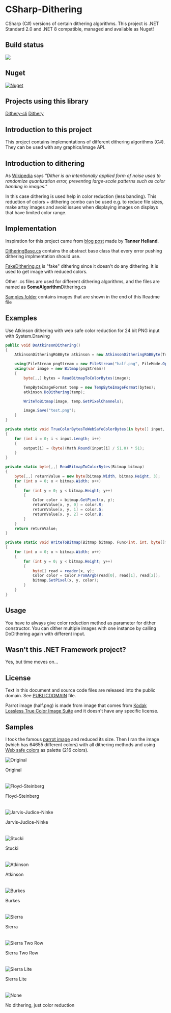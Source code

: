 # CSharp-Dithering
CSharp (C#) versions of certain dithering algorithms. This project is .NET Standard 2.0 and .NET 8 compatible, managed and available as Nuget!

## Build status
![](https://github.com/mcraiha/CSharp-Dithering/workflows/.NET%20Core/badge.svg)

## Nuget
[![Nuget](https://img.shields.io/badge/Nuget-CSharpDithering-blue)](https://www.nuget.org/packages/LibDithering/)

## Projects using this library
[Dithery-cli](https://github.com/mcraiha/Dithery-cli)
[Dithery](https://github.com/mcraiha/Dithery)

## Introduction to this project
This project contains implementations of different dithering algorithms (C#). They can be used with any graphics/image API.

## Introduction to dithering
As [Wikipedia](https://en.wikipedia.org/wiki/Dither) says *"Dither is an intentionally applied form of noise used to randomize quantization error, preventing large-scale patterns such as color banding in images."*

In this case dithering is used help in color reduction (less banding). This reduction of colors + dithering combo can be used e.g. to reduce file sizes, make artsy images and avoid issues when displaying images on displays that have limited color range.

## Implementation
Inspiration for this project came from [blog post](http://www.tannerhelland.com/4660/dithering-eleven-algorithms-source-code/) made by **Tanner Helland**.

[DitheringBase.cs](https://github.com/mcraiha/CSharp-Dithering/blob/master/src/DitheringBase.cs) contains the abstract base class that every error pushing dithering implmentation should use.

[FakeDithering.cs](https://github.com/mcraiha/CSharp-Dithering/blob/master/src/FakeDithering.cs) is "fake" dithering since it doesn't do any dithering. It is used to get image with reduced colors.

Other .cs files are used for different dithering algorithms, and the files are named as **SomeAlgorithm**Dithering.cs

[Samples folder](https://github.com/mcraiha/CSharp-Dithering/blob/master/samples) contains images that are shown in the end of this Readme file

## Examples
Use Atkinson dithering with web safe color reduction for 24 bit PNG input with System.Drawing
```cs
public void DoAtkinsonDithering()
{
    AtkinsonDitheringRGBByte atkinson = new AtkinsonDitheringRGBByte(TrueColorBytesToWebSafeColorBytes);

    using(FileStream pngStream = new FileStream("half.png", FileMode.Open, FileAccess.Read))
    using(var image = new Bitmap(pngStream))
    {
        byte[,,] bytes = ReadBitmapToColorBytes(image);

        TempByteImageFormat temp = new TempByteImageFormat(bytes);
        atkinson.DoDithering(temp);

        WriteToBitmap(image, temp.GetPixelChannels);

        image.Save("test.png");
    }
}

private static void TrueColorBytesToWebSafeColorBytes(in byte[] input, ref byte[] output)
{
    for (int i = 0; i < input.Length; i++)
    {
        output[i] = (byte)(Math.Round(input[i] / 51.0) * 51);
    }
}

private static byte[,,] ReadBitmapToColorBytes(Bitmap bitmap)
{
    byte[,,] returnValue = new byte[bitmap.Width, bitmap.Height, 3];
    for (int x = 0; x < bitmap.Width; x++)
    {
        for (int y = 0; y < bitmap.Height; y++)
        {
            Color color = bitmap.GetPixel(x, y);
            returnValue[x, y, 0] = color.R;
            returnValue[x, y, 1] = color.G;
            returnValue[x, y, 2] = color.B;
        }
    }
    return returnValue;
}

private static void WriteToBitmap(Bitmap bitmap, Func<int, int, byte[]> reader)
{
    for (int x = 0; x < bitmap.Width; x++)
    {
        for (int y = 0; y < bitmap.Height; y++)
        {
            byte[] read = reader(x, y);
            Color color = Color.FromArgb(read[0], read[1], read[2]);
            bitmap.SetPixel(x, y, color);
        }
    }
}
```
## Usage
You have to always give color reduction method as parameter for dither constructor. You can dither multiple images with one instance by calling DoDithering again with different input.

## Wasn't this .NET Framework project?
Yes, but time moves on...

## License
Text in this document and source code files are released into the public domain. See [PUBLICDOMAIN](https://github.com/mcraiha/CSharp-Dithering/blob/master/PUBLICDOMAIN) file.

Parrot image (half.png) is made from image that comes from [Kodak Lossless True Color Image Suite](http://r0k.us/graphics/kodak/) and it doesn't have any specific license.

## Samples
I took the famous [parrot image](http://r0k.us/graphics/kodak/kodim23.html) and reduced its size. Then I ran the image (which has 64655 different colors) with all dithering methods and using [Web safe colors](https://en.wikipedia.org/wiki/Web_colors#Web-safe_colors) as palette (216 colors). 

![Original](https://github.com/mcraiha/CSharp-Dithering/blob/master/Samples/half.png)

Original
<br><br><br>
![Floyd-Steinberg](https://github.com/mcraiha/CSharp-Dithering/blob/master/Samples/dither_FS.png)

Floyd-Steinberg
<br><br><br>
![Jarvis-Judice-Ninke](https://github.com/mcraiha/CSharp-Dithering/blob/master/Samples/dither_JJN.png)

Jarvis-Judice-Ninke
<br><br><br>
![Stucki](https://github.com/mcraiha/CSharp-Dithering/blob/master/Samples/dither_STU.png)

Stucki
<br><br><br>
![Atkinson](https://github.com/mcraiha/CSharp-Dithering/blob/master/Samples/dither_ATK.png)

Atkinson
<br><br><br>
![Burkes](https://github.com/mcraiha/CSharp-Dithering/blob/master/Samples/dither_BUR.png)

Burkes
<br><br><br>
![Sierra](https://github.com/mcraiha/CSharp-Dithering/blob/master/Samples/dither_SIE.png)

Sierra
<br><br><br>
![Sierra Two Row](https://github.com/mcraiha/CSharp-Dithering/blob/master/Samples/dither_SIE2R.png)

Sierra Two Row
<br><br><br>
![Sierra Lite](https://github.com/mcraiha/CSharp-Dithering/blob/master/Samples/dither_SIEL.png)

Sierra Lite
<br><br><br>
![None](https://github.com/mcraiha/CSharp-Dithering/blob/master/Samples/dither_NONE.png)

No dithering, just color reduction
